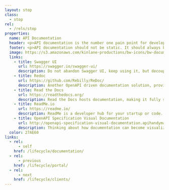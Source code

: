 ```yaml
---
layout: stop
class:
  - stop
rel:
  - /rels/stop  
properties:
  name: API Documentation
  header: <p>API documentation is the number one pain point for developers trying to understand what is going on with an API, as they work to get up and running consuming the resources they possess. From many discussions I've had with API providers it is also a pretty big pain point for many API developers when it comes to trying to keep up to date, and delivering value to consumers. Thankfully API documentation has been being driven by API definitions like OpenAPI for a while, helping keep things up date and in sync with changes going on behind the scenes. The challenge for many groups who are only doing OpenAPI to produce documentation, is that if the OpenAPI isn't used across the API life cycle, it will often become forgotten, recreating that timeless challenge with API documentation.</p><p>Thankfully in the last year or so I'm beginning to see more API documentation solutions emerge getting us beyond the Swagger UI age of docs. Don't get me wrong, I'm thankful for what Swagger UI has done, but the I'm finding it to be very difficult to get people beyond the idea that OpenAPI (fka Swagger) isn't the same thing as Swagger UI, and that the only reason you generate API definitions is to get documentation. There are a number of API documentation solutions to choose from in 2018, but Swagger UI still remains a viable choice for making sure your APIs are properly documented for your consumers.</p>
  footer: <p>API documentation should not be static. It should always be driven from OpenAPI, JSON Schema, and other pipeline artifacts. Documentation should be part of the CI/CD build process, and published as part of an API portal life cycle as mentioned above. API documentation should exist for ALL APIs that are deployed within an organization, and used to drive conversations across development as well as business groups--making sure the details of API design are always in as plain language as possible.</p><p>I added the visual documentation as a link because I'm beginning to see hints of API documentation move beyond the static, and even dynamic realm, and becoming something more visual. It is an area I'm investing in with my subway map work, trying to develop a consistent and familiar way to document complex systems and infrastructure. Documentation doesn't have to be a chore, and when done right it can make a developers day brighter, and help them go from learning to integration with minimal friction. Take the time to invest in this stop along your API life cycle, as it will help both you, and your consumers make sense of the resources you are producing.</p>      
  image: https://s3.amazonaws.com/kinlane-productions/bw-icons/bw-documentation-interactive.png
  links:
    - title: Swagger UI
      url: https://swagger.io/swagger-ui/
      description: Do not abandon Swagger UI, keep using it, but decouple it from existing code generation practices.
    - title: Redoc
      url: https://github.com/Rebilly/ReDoc/
      description: Another OpenAPI driven documentation solution, providing another look for your docs.
    - title: Read the Docs
      url: https://readthedocs.org/
      description: Read the Docs hosts documentation, making it fully searchable and easy to find. You can import your docs using any major version control system, including Mercurial, Git, Subversion, and Bazaar.
    - title: ReadMe.io
      url: https://readme.io/
      description: ReadMe is a developer hub for your startup or code. It's a completely customizable and collaborative place for documentation, support, key generation and more.
    - title: OpenAPI Specification Visual Documentation
      url: http://openapi-specification-visual-documentation.apihandyman.io/
      description: Thinking about how documentation can become visualized, not just text and data.      
  color: 27AE60    
links:
  - rel:
      - self
    href: /lifecycle/documentation/
  - rel:
      - previous
    href: /lifecycle/portal/   
  - rel:
      - next
    href: /lifecycle/clients/            
---
```

